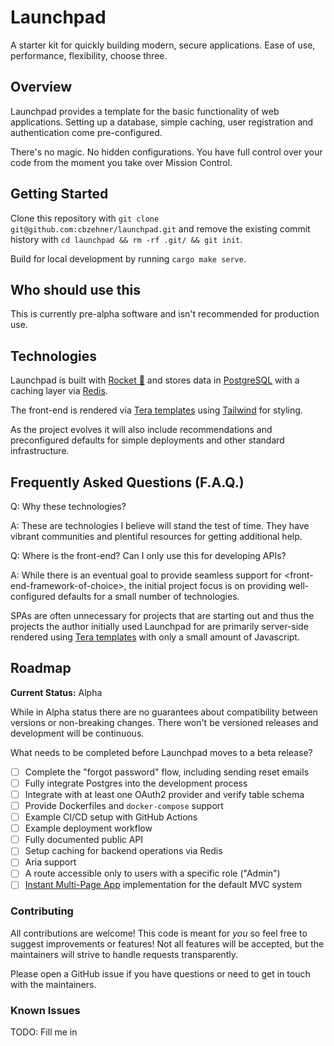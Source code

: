 # Launchpad

A starter kit for quickly building modern, secure applications. Ease of use, performance, flexibility, choose three.

## Overview

Launchpad provides a template for the basic functionality of web applications. Setting up a database, simple caching, user registration and authentication come pre-configured.

There's no magic. No hidden configurations. You have full control over your code from the moment you take over Mission Control.

## Getting Started

Clone this repository with `git clone git@github.com:cbzehner/launchpad.git` and remove the existing commit history with `cd launchpad && rm -rf .git/ && git init`.

Build for local development by running `cargo make serve`.

## Who should use this

This is currently pre-alpha software and isn't recommended for production use.

## Technologies

Launchpad is built with [Rocket 🚀](http://rocket.rs/) and stores data in [PostgreSQL](https://www.postgresql.org/) with a caching layer via [Redis](https://redis.io/).

The front-end is rendered via [Tera templates](https://tera.netlify.app/) using [Tailwind](https://tailwindcss.com/) for styling.

As the project evolves it will also include recommendations and preconfigured defaults for simple deployments and other standard infrastructure.

## Frequently Asked Questions (F.A.Q.)

Q: Why these technologies?

A: These are technologies I believe will stand the test of time. They have vibrant communities and plentiful resources for getting additional help.

Q: Where is the front-end? Can I only use this for developing APIs?

A: While there is an eventual goal to provide seamless support for \<front-end-framework-of-choice>, the initial project focus is on providing well-configured defaults for a small number of technologies.

SPAs are often unnecessary for projects that are starting out and thus the projects the author initially used Launchpad for are primarily server-side rendered using [Tera templates](https://tera.netlify.app/docs/) with only a small amount of Javascript.

## Roadmap

**Current Status:** Alpha

While in Alpha status there are no guarantees about compatibility between versions or non-breaking changes. There won't be versioned releases and development will be continuous.

What needs to be completed before Launchpad moves to a beta release?

- [ ] Complete the "forgot password" flow, including sending reset emails
- [ ] Fully integrate Postgres into the development process
- [ ] Integrate with at least one OAuth2 provider and verify table schema
- [ ] Provide Dockerfiles and `docker-compose` support
- [ ] Example CI/CD setup with GitHub Actions
- [ ] Example deployment workflow
- [ ] Fully documented public API
- [ ] Setup caching for backend operations via Redis
- [ ] Aria support
- [ ] A route accessible only to users with a specific role ("Admin")
- [ ] [Instant Multi-Page App](https://instantmultipageapp.com/) implementation for the default MVC system

### Contributing

All contributions are welcome! This code is meant for _you_ so feel free to suggest improvements or features! Not all features will be accepted, but the maintainers will strive to handle requests transparently.

Please open a GitHub issue if you have questions or need to get in touch with the maintainers.

### Known Issues

TODO: Fill me in
